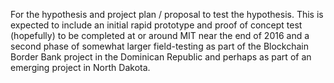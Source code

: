 For the hypothesis and project plan / proposal to test the hypothesis.  This is expected to include an initial rapid prototype and proof of concept test (hopefully) to be completed at or around MIT near the end of 2016 and a second phase of somewhat larger field-testing as part of the Blockchain Border Bank project in the Dominican Republic and perhaps as part of an emerging project in North Dakota.  
